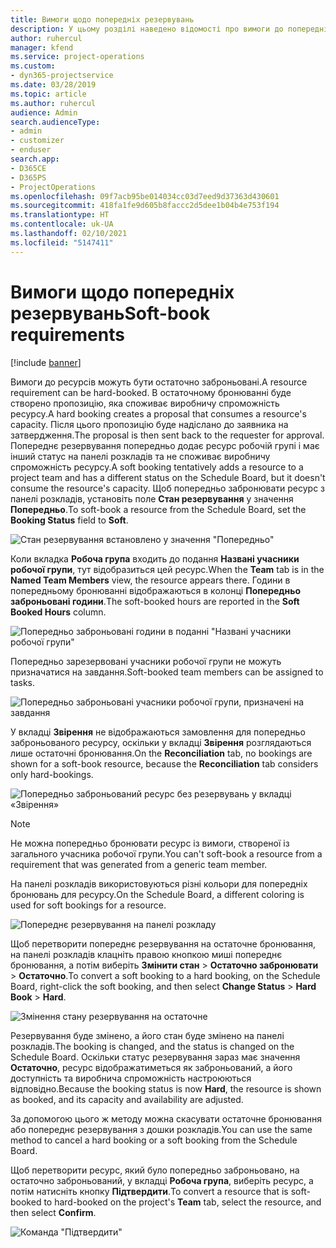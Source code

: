```yaml
---
title: Вимоги щодо попередніх резервувань
description: У цьому розділі наведено відомості про вимоги до попередніх резервувань.
author: ruhercul
manager: kfend
ms.service: project-operations
ms.custom:
- dyn365-projectservice
ms.date: 03/28/2019
ms.topic: article
ms.author: ruhercul
audience: Admin
search.audienceType:
- admin
- customizer
- enduser
search.app:
- D365CE
- D365PS
- ProjectOperations
ms.openlocfilehash: 09f7acb95be014034cc03d7eed9d37363d430601
ms.sourcegitcommit: 418fa1fe9d605b8faccc2d5dee1b04b4e753f194
ms.translationtype: HT
ms.contentlocale: uk-UA
ms.lasthandoff: 02/10/2021
ms.locfileid: "5147411"
---
```

# <a name="soft-book-requirements"></a><span data-ttu-id="262e6-103">Вимоги щодо попередніх резервувань</span><span class="sxs-lookup"><span data-stu-id="262e6-103">Soft-book requirements</span></span>

[!include [banner](../includes/psa-now-project-operations.md)]

<span data-ttu-id="262e6-104">Вимоги до ресурсів можуть бути остаточно заброньовані.</span><span class="sxs-lookup"><span data-stu-id="262e6-104">A resource requirement can be hard-booked.</span></span> <span data-ttu-id="262e6-105">В остаточному бронюванні буде створено пропозицію, яка споживає виробничу спроможність ресурсу.</span><span class="sxs-lookup"><span data-stu-id="262e6-105">A hard booking creates a proposal that consumes a resource's capacity.</span></span> <span data-ttu-id="262e6-106">Після цього пропозицію буде надіслано до заявника на затвердження.</span><span class="sxs-lookup"><span data-stu-id="262e6-106">The proposal is then sent back to the requester for approval.</span></span> <span data-ttu-id="262e6-107">Попереднє резервування попередньо додає ресурс робочій групі і має інший статус на панелі розкладів та не споживає виробничу спроможність ресурсу.</span><span class="sxs-lookup"><span data-stu-id="262e6-107">A soft booking tentatively adds a resource to a project team and has a different status on the Schedule Board, but it doesn't consume the resource's capacity.</span></span> <span data-ttu-id="262e6-108">Щоб попередньо забронювати ресурс з панелі розкладів, установіть поле **Стан резервування** у значення **Попередньо**.</span><span class="sxs-lookup"><span data-stu-id="262e6-108">To soft-book a resource from the Schedule Board, set the **Booking Status** field to **Soft**.</span></span>

![Стан резервування встановлено у значення "Попередньо"](media/Resource-Management-image77.png)

<span data-ttu-id="262e6-110">Коли вкладка **Робоча група** входить до подання **Названі учасники робочої групи**, тут відобразиться цей ресурс.</span><span class="sxs-lookup"><span data-stu-id="262e6-110">When the **Team** tab is in the **Named Team Members** view, the resource appears there.</span></span> <span data-ttu-id="262e6-111">Години в попередньому бронюванні відображаються в колонці **Попередньо заброньовані години**.</span><span class="sxs-lookup"><span data-stu-id="262e6-111">The soft-booked hours are reported in the **Soft Booked Hours** column.</span></span>

![Попередньо заброньовані години в поданні "Названі учасники робочої групи"](media/Resource-Management-image78.png)

<span data-ttu-id="262e6-113">Попередньо зарезервовані учасники робочої групи не можуть призначатися на завдання.</span><span class="sxs-lookup"><span data-stu-id="262e6-113">Soft-booked team members can be assigned to tasks.</span></span>

![Попередньо заброньовані учасники робочої групи, призначені на завдання](media/Resource-Management-image79.png)

<span data-ttu-id="262e6-115">У вкладці **Звірення** не відображаються замовлення для попередньо заброньованого ресурсу, оскільки у вкладці **Звірення** розглядаються лише остаточні бронювання.</span><span class="sxs-lookup"><span data-stu-id="262e6-115">On the **Reconciliation** tab, no bookings are shown for a soft-book resource, because the **Reconciliation** tab considers only hard-bookings.</span></span>

![Попередньо заброньований ресурс без резервувань у вкладці «Звірення»](media/Resource-Management-image80.png)

> [!NOTE]
> <span data-ttu-id="262e6-117">Не можна попередньо бронювати ресурс із вимоги, створеної із загального учасника робочої групи.</span><span class="sxs-lookup"><span data-stu-id="262e6-117">You can't soft-book a resource from a requirement that was generated from a generic team member.</span></span>

<span data-ttu-id="262e6-118">На панелі розкладів використовуються різні кольори для попередніх бронювань для ресурсу.</span><span class="sxs-lookup"><span data-stu-id="262e6-118">On the Schedule Board, a different coloring is used for soft bookings for a resource.</span></span>

![Попереднє резервування на панелі розкладу](media/Resource-Management-image81.png)

<span data-ttu-id="262e6-120">Щоб перетворити попереднє резервування на остаточне бронювання, на панелі розкладів клацніть правою кнопкою миші попереднє бронювання, а потім виберіть **Змінити стан** \> **Остаточно забронювати** \> **Остаточно**.</span><span class="sxs-lookup"><span data-stu-id="262e6-120">To convert a soft booking to a hard booking, on the Schedule Board, right-click the soft booking, and then select **Change Status** \> **Hard Book** \> **Hard**.</span></span>

![Змінення стану резервування на остаточне](media/Resource-Management-image82.png)

<span data-ttu-id="262e6-122">Резервування буде змінено, а його стан буде змінено на панелі розкладів.</span><span class="sxs-lookup"><span data-stu-id="262e6-122">The booking is changed, and the status is changed on the Schedule Board.</span></span> <span data-ttu-id="262e6-123">Оскільки статус резервування зараз має значення **Остаточно**, ресурс відображатиметься як заброньований, а його доступність та виробнича спроможність настроюються відповідно.</span><span class="sxs-lookup"><span data-stu-id="262e6-123">Because the booking status is now **Hard**, the resource is shown as booked, and its capacity and availability are adjusted.</span></span>

<span data-ttu-id="262e6-124">За допомогою цього ж методу можна скасувати остаточне бронювання або попереднє резервування з дошки розкладів.</span><span class="sxs-lookup"><span data-stu-id="262e6-124">You can use the same method to cancel a hard booking or a soft booking from the Schedule Board.</span></span>

<span data-ttu-id="262e6-125">Щоб перетворити ресурс, який було попередньо заброньовано, на остаточно заброньований, у вкладці **Робоча група**, виберіть ресурс, а потім натисніть кнопку **Підтвердити**.</span><span class="sxs-lookup"><span data-stu-id="262e6-125">To convert a resource that is soft-booked to hard-booked on the project's **Team** tab, select the resource, and then select **Confirm**.</span></span>

![Команда "Підтвердити"](media/Resource-Management-image83.png)
